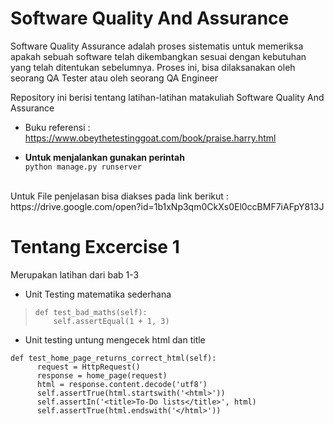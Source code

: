 # Software Quality And Assurance

Software Quality Assurance adalah proses sistematis untuk memeriksa apakah sebuah
software telah dikembangkan sesuai dengan kebutuhan yang telah ditentukan sebelumnya. 
Proses ini, bisa dilaksanakan oleh seorang QA Tester atau oleh seorang QA Engineer

Repository ini berisi tentang latihan-latihan matakuliah Software Quality And Assurance


*  Buku referensi : 
https://www.obeythetestinggoat.com/book/praise.harry.html


*  **Untuk menjalankan gunakan perintah** <br>
`python manage.py runserver`

<br>
Untuk File penjelasan bisa diakses pada link berikut : <br>
https://drive.google.com/open?id=1b1xNp3qm0CkXs0El0ccBMF7iAFpY813J


# Tentang Excercise 1


Merupakan latihan dari bab 1-3
*  Unit Testing matematika sederhana

>     def test_bad_maths(self):
>         self.assertEqual(1 + 1, 3)


*  Unit testing untung mengecek html dan title
  
  ```
  def test_home_page_returns_correct_html(self):
        request = HttpRequest()  
        response = home_page(request)  
        html = response.content.decode('utf8')  
        self.assertTrue(html.startswith('<html>'))  
        self.assertIn('<title>To-Do lists</title>', html)  
        self.assertTrue(html.endswith('</html>')) 
```
